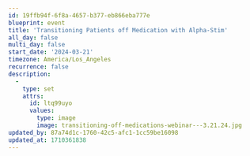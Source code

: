 ```yaml
---
id: 19ffb94f-6f8a-4657-b377-eb866eba777e
blueprint: event
title: 'Transitioning Patients off Medication with Alpha-Stim'
all_day: false
multi_day: false
start_date: '2024-03-21'
timezone: America/Los_Angeles
recurrence: false
description:
  -
    type: set
    attrs:
      id: ltq99uyo
      values:
        type: image
        image: transitioning-off-medications-webinar---3.21.24.jpg
updated_by: 87a74d1c-1760-42c5-afc1-1cc59be16098
updated_at: 1710361838
---
```

